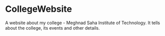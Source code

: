 # CollegeWebsite

A website about my college - Meghnad Saha Institute of Technology. It tells about the college, its events and other details. 
